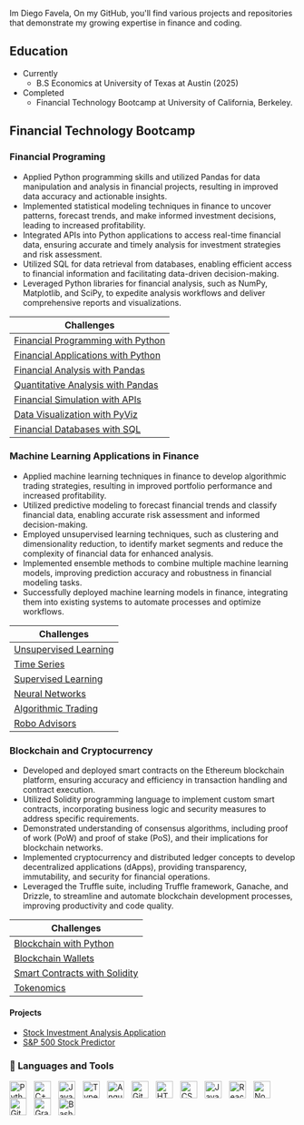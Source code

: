 Im Diego Favela,
On my GitHub, you'll find various projects and repositories that demonstrate my growing expertise in finance and coding.
## Education
- Currently
  - B.S Economics at University of Texas at Austin (2025)
- Completed
  - Financial Technology Bootcamp at University of California, Berkeley.
## Financial Technology Bootcamp
### Financial Programing
- Applied Python programming skills and utilized Pandas for data manipulation and analysis in financial projects, resulting in improved data accuracy and actionable insights.
- Implemented statistical modeling techniques in finance to uncover patterns, forecast trends, and make informed investment decisions, leading to increased profitability.
- Integrated APIs into Python applications to access real-time financial data, ensuring accurate and timely analysis for investment strategies and risk assessment.
- Utilized SQL for data retrieval from databases, enabling efficient access to financial information and facilitating data-driven decision-making.
- Leveraged Python libraries for financial analysis, such as NumPy, Matplotlib, and SciPy, to expedite analysis workflows and deliver comprehensive reports and visualizations.

| Challenges |
|------------|
| [Financial Programming with Python](https://github.com/DiegoFavela01/Financial-Programming-with-Python) |
| [Financial Applications with Python](https://github.com/DiegoFavela01/Financial-Applications-with-Python) |
| [Financial Analysis with Pandas](https://github.com/DiegoFavela01/Financial-Analysis-with-Pandas) |
| [Quantitative Analysis with Pandas](https://github.com/DiegoFavela01/Quantitative-Analysis-with-Pandas) |
| [Financial Simulation with APIs](https://github.com/DiegoFavela01/Financial-Simulation-with-APIs) |
| [Data Visualization with PyViz](https://github.com/DiegoFavela01/Data-Visualization-with-PyViz) |
| [Financial Databases with SQL](https://github.com/DiegoFavela01/Financial-Databases-with-SQL) |


### Machine Learning Applications in Finance
- Applied machine learning techniques in finance to develop algorithmic trading strategies, resulting in improved portfolio performance and increased profitability.
- Utilized predictive modeling to forecast financial trends and classify financial data, enabling accurate risk assessment and informed decision-making.
- Employed unsupervised learning techniques, such as clustering and dimensionality reduction, to identify market segments and reduce the complexity of financial data for enhanced analysis.
- Implemented ensemble methods to combine multiple machine learning models, improving prediction accuracy and robustness in financial modeling tasks.
- Successfully deployed machine learning models in finance, integrating them into existing systems to automate processes and optimize workflows.

| Challenges |
|------------|
| [Unsupervised Learning](https://github.com/DiegoFavela01/Unsupervised-Learning) |
| [Time Series](https://github.com/DiegoFavela01/Time-Series) |
| [Supervised Learning](https://github.com/DiegoFavela01/Supervised-Learning) |
| [Neural Networks](https://github.com/DiegoFavela01/Neural-Networks) |
| [Algorithmic Trading](https://github.com/DiegoFavela01/Algorithmic-Trading) |
| [Robo Advisors](https://github.com/DiegoFavela01/Robo-Advisors) |

### Blockchain and Cryptocurrency
- Developed and deployed smart contracts on the Ethereum blockchain platform, ensuring accuracy and efficiency in transaction handling and contract execution.
- Utilized Solidity programming language to implement custom smart contracts, incorporating business logic and security measures to address specific requirements.
- Demonstrated understanding of consensus algorithms, including proof of work (PoW) and proof of stake (PoS), and their implications for blockchain networks.
- Implemented cryptocurrency and distributed ledger concepts to develop decentralized applications (dApps), providing transparency, immutability, and security for financial operations.
- Leveraged the Truffle suite, including Truffle framework, Ganache, and Drizzle, to streamline and automate blockchain development processes, improving productivity and code quality.

| Challenges |
|------------------------------------|
| [Blockchain with Python](https://github.com/DiegoFavela01/Blockchain-with-Python) |
| [Blockchain Wallets](https://github.com/DiegoFavela01/Blockchain-Wallets)         |
| [Smart Contracts with Solidity](https://github.com/DiegoFavela01/Smart-Contracts-with-Solidity) |
| [Tokenomics](https://github.com/DiegoFavela01/Tokenomics)                          |


#### Projects
- [Stock Investment Analysis Application](https://github.com/DiegoFavela01/Stock_Analysis_Recommendations)
- [S&P 500 Stock Predictor](https://github.com/DiegoFavela01/Stock_Predictor)








### 🧰 Languages and Tools
<img align="left" alt="Python" width="30px" style="padding-right:10px;" src="https://cdn.jsdelivr.net/gh/devicons/devicon/icons/python/python-plain.svg" />
<img align="left" alt="C++" width="30px" style="padding-right:10px;" src="https://cdn.jsdelivr.net/gh/devicons/devicon/icons/cplusplus/cplusplus-line.svg" />
<img align="left" alt="Java" width="30px" style="padding-right:10px;" src="https://cdn.jsdelivr.net/gh/devicons/devicon/icons/java/java-original.svg"/>
<img align="left" alt="TypeScript" width="30px" style="padding-right:10px;" src="https://cdn.jsdelivr.net/gh/devicons/devicon/icons/typescript/typescript-plain.svg" />
<img align="left" alt="Angular" width="30px" style="padding-right:10px;" src="https://cdn.jsdelivr.net/gh/devicons/devicon/icons/angularjs/angularjs-plain.svg" />
<img align="left" alt="Git" width="30px" style="padding-right:10px;" src="https://cdn.jsdelivr.net/gh/devicons/devicon/icons/git/git-original.svg" />
<img align="left" alt="HTML" width="30px" style="padding-right:10px;" src="https://cdn.jsdelivr.net/gh/devicons/devicon/icons/html5/html5-plain.svg" />
<img align="left" alt="CSS" width="30px" style="padding-right:10px;" src="https://cdn.jsdelivr.net/gh/devicons/devicon/icons/css3/css3-plain.svg" />
<img align="left" alt="JavaScript" width="30px" style="padding-right:10px;" src="https://cdn.jsdelivr.net/gh/devicons/devicon/icons/javascript/javascript-plain.svg" />
<img align="left" alt="React" width="30px" style="padding-right:10px;" src="https://cdn.jsdelivr.net/gh/devicons/devicon/icons/react/react-original.svg" />
<img align="left" alt="NodeJS" width="30px" style="padding-right:10px;" src="https://cdn.jsdelivr.net/gh/devicons/devicon/icons/nodejs/nodejs-original.svg" />
<img align="left" alt="GitHub" width="30px" style="padding-right:10px;" src="https://cdn.jsdelivr.net/gh/devicons/devicon/icons/github/github-original.svg" />
<img align="left" alt="Gradle" width="30px" style="padding-right:10px;" src="https://cdn.jsdelivr.net/gh/devicons/devicon/icons/gradle/gradle-plain.svg" />
<img align="left" alt="Bash" width="30px" style="padding-right:10px;" src="https://cdn.jsdelivr.net/gh/devicons/devicon/icons/bash/bash-original.svg" />
<br />
